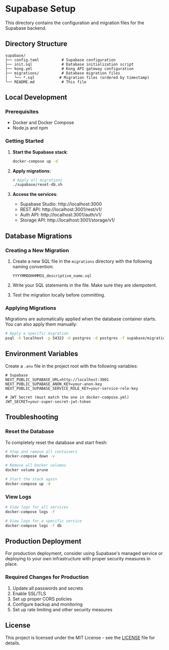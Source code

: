 # Supabase Setup

This directory contains the configuration and migration files for the Supabase backend.

## Directory Structure

```
supabase/
├── config.toml          # Supabase configuration
├── init.sql             # Database initialization script
├── kong.yml             # Kong API gateway configuration
├── migrations/          # Database migration files
│   └── *.sql           # Migration files (ordered by timestamp)
└── README.md            # This file
```

## Local Development

### Prerequisites

- Docker and Docker Compose
- Node.js and npm

### Getting Started

1. **Start the Supabase stack**:
   ```bash
   docker-compose up -d
   ```

2. **Apply migrations**:
   ```bash
   # Apply all migrations
   ./supabase/reset-db.sh
   ```

3. **Access the services**:
   - Supabase Studio: http://localhost:3000
   - REST API: http://localhost:3001/rest/v1/
   - Auth API: http://localhost:3001/auth/v1/
   - Storage API: http://localhost:3001/storage/v1/

## Database Migrations

### Creating a New Migration

1. Create a new SQL file in the `migrations` directory with the following naming convention:
   ```
   YYYYMMDDHHMMSS_descriptive_name.sql
   ```

2. Write your SQL statements in the file. Make sure they are idempotent.

3. Test the migration locally before committing.

### Applying Migrations

Migrations are automatically applied when the database container starts. You can also apply them manually:

```bash
# Apply a specific migration
psql -h localhost -p 54322 -U postgres -d postgres -f supabase/migrations/YYYYMMDDHHMMSS_migration_name.sql
```

## Environment Variables

Create a `.env` file in the project root with the following variables:

```env
# Supabase
NEXT_PUBLIC_SUPABASE_URL=http://localhost:3001
NEXT_PUBLIC_SUPABASE_ANON_KEY=your-anon-key
NEXT_PUBLIC_SUPABASE_SERVICE_ROLE_KEY=your-service-role-key

# JWT Secret (must match the one in docker-compose.yml)
JWT_SECRET=your-super-secret-jwt-token
```

## Troubleshooting

### Reset the Database

To completely reset the database and start fresh:

```bash
# Stop and remove all containers
docker-compose down -v

# Remove all Docker volumes
docker volume prune

# Start the stack again
docker-compose up -d
```

### View Logs

```bash
# View logs for all services
docker-compose logs -f

# View logs for a specific service
docker-compose logs -f db
```

## Production Deployment

For production deployment, consider using Supabase's managed service or deploying to your own infrastructure with proper security measures in place.

### Required Changes for Production

1. Update all passwords and secrets
2. Enable SSL/TLS
3. Set up proper CORS policies
4. Configure backup and monitoring
5. Set up rate limiting and other security measures

## License

This project is licensed under the MIT License - see the [LICENSE](../LICENSE) file for details.
